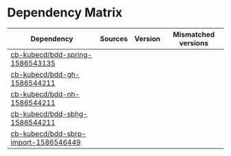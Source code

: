 # Dependency Matrix

Dependency | Sources | Version | Mismatched versions
---------- | ------- | ------- | -------------------
[cb-kubecd/bdd-spring-1586543135](https://github.com/cb-kubecd/bdd-spring-1586543135.git) |  | []() | 
[cb-kubecd/bdd-gh-1586544211](https://github.com/cb-kubecd/bdd-gh-1586544211.git) |  | []() | 
[cb-kubecd/bdd-nh-1586544211](https://github.com/cb-kubecd/bdd-nh-1586544211.git) |  | []() | 
[cb-kubecd/bdd-sbhg-1586544211](https://github.com/cb-kubecd/bdd-sbhg-1586544211.git) |  | []() | 
[cb-kubecd/bdd-sbrp-import-1586546449](https://github.com/cb-kubecd/bdd-sbrp-import-1586546449.git) |  | []() | 
